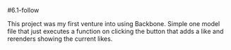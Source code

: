 #6.1-follow

This project was my first venture into using Backbone. Simple one model file that just executes a function on clicking the button that adds a like and rerenders showing the current likes.
